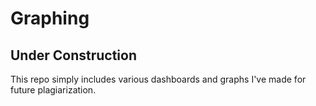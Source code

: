 # Graphing
## Under Construction

This repo simply includes various dashboards and graphs I've made for future plagiarization.

